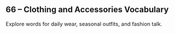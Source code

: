 ## 66 – Clothing and Accessories Vocabulary

Explore words for daily wear, seasonal outfits, and fashion talk.